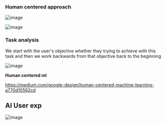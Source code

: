 ### Human centered approach

![image](https://github.com/shekharbiswas/AI-Product-Management/assets/32758439/8d0c657e-6e0b-4b88-a394-d3f0b2123436)

![image](https://github.com/shekharbiswas/AI-Product-Management/assets/32758439/bdc5348d-b264-490f-9088-4196b2a0f26f)


### Task analysis

We start with the user's objective whether they trying to achieve with this task and then we work backwards from that objective back to the beginning

![image](https://github.com/shekharbiswas/AI-Product-Management/assets/32758439/356f6a52-76ef-48e9-8eba-b27298856214)


**Human centered ml**

https://medium.com/google-design/human-centered-machine-learning-a770d10562cd

## AI User exp

![image](https://github.com/shekharbiswas/AI-Product-Management/assets/32758439/ef6a6a42-d733-431e-ba05-ea7362947324)
